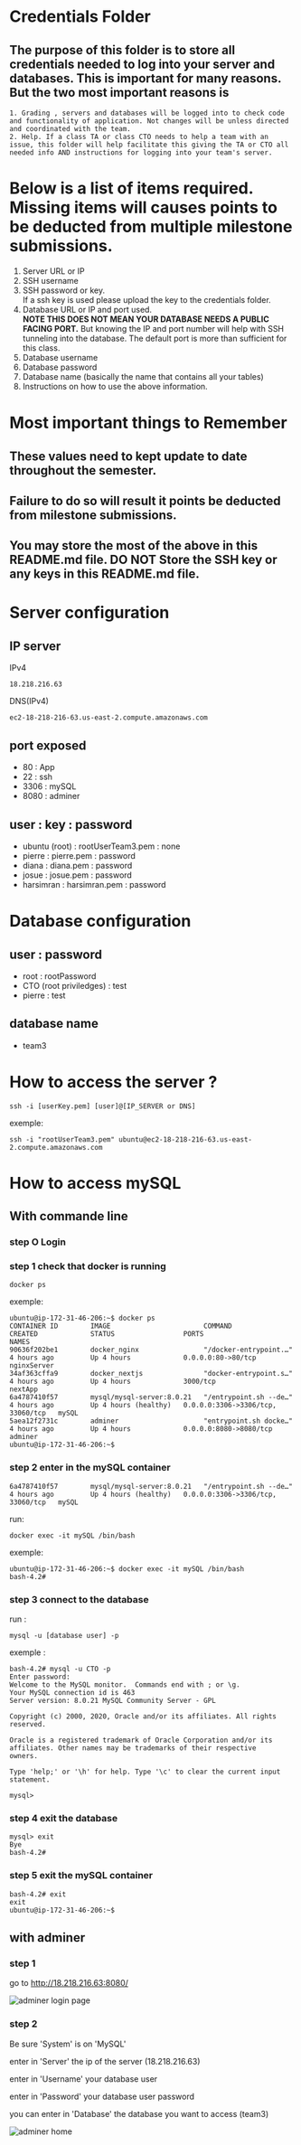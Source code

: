 # Credentials Folder

## The purpose of this folder is to store all credentials needed to log into your server and databases. This is important for many reasons. But the two most important reasons is
    1. Grading , servers and databases will be logged into to check code and functionality of application. Not changes will be unless directed and coordinated with the team.
    2. Help. If a class TA or class CTO needs to help a team with an issue, this folder will help facilitate this giving the TA or CTO all needed info AND instructions for logging into your team's server. 


# Below is a list of items required. Missing items will causes points to be deducted from multiple milestone submissions.

1. Server URL or IP
2. SSH username
3. SSH password or key.
    <br> If a ssh key is used please upload the key to the credentials folder.
4. Database URL or IP and port used.
    <br><strong> NOTE THIS DOES NOT MEAN YOUR DATABASE NEEDS A PUBLIC FACING PORT.</strong> But knowing the IP and port number will help with SSH tunneling into the database. The default port is more than sufficient for this class.
5. Database username
6. Database password
7. Database name (basically the name that contains all your tables)
8. Instructions on how to use the above information.

# Most important things to Remember
## These values need to kept update to date throughout the semester. <br>
## <strong>Failure to do so will result it points be deducted from milestone submissions.</strong><br>
## You may store the most of the above in this README.md file. DO NOT Store the SSH key or any keys in this README.md file.

# Server configuration

## IP server

IPv4

    18.218.216.63

DNS(IPv4)

    ec2-18-218-216-63.us-east-2.compute.amazonaws.com

## port exposed

- 80 : App
- 22 : ssh
- 3306 : mySQL
- 8080 : adminer

## user : key : password

- ubuntu (root) : rootUserTeam3.pem : none
- pierre : pierre.pem : password
- diana : diana.pem : password
- josue : josue.pem : password
- harsimran : harsimran.pem : password

# Database configuration

## user : password

- root : rootPassword
- CTO (root priviledges) : test
- pierre : test

## database name

- team3

# How to access the server ?

    ssh -i [userKey.pem] [user]@[IP_SERVER or DNS]

exemple:

    ssh -i "rootUserTeam3.pem" ubuntu@ec2-18-218-216-63.us-east-2.compute.amazonaws.com

# How to access mySQL

## With commande line

### step O Login

### step 1 check that docker is running

    docker ps

exemple:

    ubuntu@ip-172-31-46-206:~$ docker ps
    CONTAINER ID        IMAGE                       COMMAND                  CREATED             STATUS                 PORTS                               NAMES
    90636f202be1        docker_nginx                "/docker-entrypoint.…"   4 hours ago         Up 4 hours             0.0.0.0:80->80/tcp                  nginxServer
    34af363cffa9        docker_nextjs               "docker-entrypoint.s…"   4 hours ago         Up 4 hours             3000/tcp                            nextApp
    6a4787410f57        mysql/mysql-server:8.0.21   "/entrypoint.sh --de…"   4 hours ago         Up 4 hours (healthy)   0.0.0.0:3306->3306/tcp, 33060/tcp   mySQL
    5aea12f2731c        adminer                     "entrypoint.sh docke…"   4 hours ago         Up 4 hours             0.0.0.0:8080->8080/tcp              adminer
    ubuntu@ip-172-31-46-206:~$ 

### step 2 enter in the mySQL container

    6a4787410f57        mysql/mysql-server:8.0.21   "/entrypoint.sh --de…"   4 hours ago         Up 4 hours (healthy)   0.0.0.0:3306->3306/tcp, 33060/tcp   mySQL

run:

    docker exec -it mySQL /bin/bash

exemple:

    ubuntu@ip-172-31-46-206:~$ docker exec -it mySQL /bin/bash
    bash-4.2#

### step 3 connect to the database

run :

    mysql -u [database user] -p

exemple :

    bash-4.2# mysql -u CTO -p
    Enter password: 
    Welcome to the MySQL monitor.  Commands end with ; or \g.
    Your MySQL connection id is 463
    Server version: 8.0.21 MySQL Community Server - GPL

    Copyright (c) 2000, 2020, Oracle and/or its affiliates. All rights reserved.

    Oracle is a registered trademark of Oracle Corporation and/or its
    affiliates. Other names may be trademarks of their respective
    owners.

    Type 'help;' or '\h' for help. Type '\c' to clear the current input statement.

    mysql> 

### step 4 exit the database

    mysql> exit
    Bye
    bash-4.2# 


### step 5 exit the mySQL container

    bash-4.2# exit
    exit
    ubuntu@ip-172-31-46-206:~$

## with adminer

### step 1

go to http://18.218.216.63:8080/

![adminer login page ](../docs/images/adminer_login_page.png)

### step 2

Be sure 'System' is on 'MySQL'

enter in 'Server' the ip of the server (18.218.216.63)

enter in 'Username' your database user

enter in 'Password' your database user password

you can enter in 'Database' the database you want to access (team3)

![adminer home ](../docs/images/adminer_home.png)
